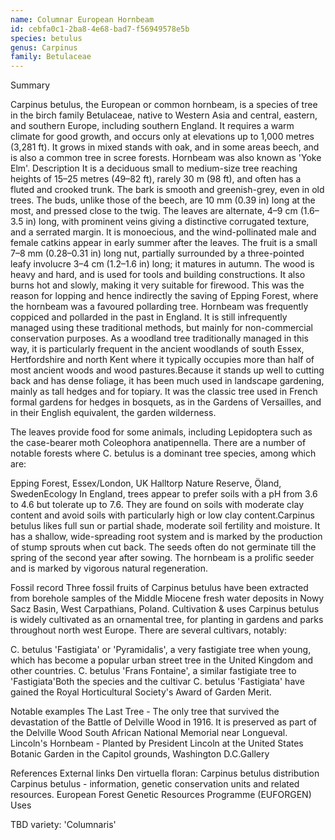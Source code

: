 ```yaml
---
name: Columnar European Hornbeam
id: cebfa0c1-2ba8-4e68-bad7-f56949578e5b
species: betulus
genus: Carpinus
family: Betulaceae
---
```

Summary



Carpinus betulus, the European or common hornbeam, is a species of tree in the birch family Betulaceae, native to Western Asia and central, eastern, and southern Europe, including southern England. It requires a warm climate for good growth, and occurs only at elevations up to 1,000 metres (3,281 ft). It grows in mixed stands with oak, and in some areas beech, and is also a common tree in scree forests. Hornbeam was also known as 'Yoke Elm'.
Description
It is a deciduous small to medium-size tree reaching heights of 15–25 metres (49–82 ft), rarely 30 m (98 ft), and often has a fluted and crooked trunk. The bark is smooth and greenish-grey, even in old trees. The buds, unlike those of the beech, are 10 mm (0.39 in) long at the most, and pressed close to the twig. The leaves are alternate, 4–9 cm (1.6–3.5 in) long, with prominent veins giving a distinctive corrugated texture, and a serrated margin. It is monoecious, and the wind-pollinated male and female catkins appear in early summer after the leaves. The fruit is a small 7–8 mm (0.28–0.31 in) long nut, partially surrounded by a three-pointed leafy involucre 3–4 cm (1.2–1.6 in) long; it matures in autumn.
The wood is heavy and hard, and is used for tools and building constructions. It also burns hot and slowly, making it very suitable for firewood. This was the reason for lopping and hence indirectly the saving of Epping Forest, where the hornbeam was a favoured pollarding tree.
Hornbeam was frequently coppiced and pollarded in the past in England. It is still infrequently managed using these traditional methods, but mainly for non-commercial conservation purposes. As a woodland tree traditionally managed in this way, it is particularly frequent in the ancient woodlands of south Essex, Hertfordshire and north Kent where it typically occupies more than half of most ancient woods and wood pastures.Because it stands up well to cutting back and has dense foliage, it has been much used in landscape gardening, mainly as tall hedges and for topiary.  It was the classic tree used in French formal gardens for hedges in bosquets, as in the Gardens of Versailles, and in their English equivalent, the garden wilderness. 

The leaves provide food for some animals, including Lepidoptera such as the case-bearer moth Coleophora anatipennella.
There are a number of notable forests where C. betulus is a dominant tree species, among which are:

Epping Forest, Essex/London, UK
Halltorp Nature Reserve, Öland, SwedenEcology
In England, trees appear to prefer soils with a pH from 3.6 to 4.6 but tolerate up to 7.6. They are found on soils with moderate clay content and avoid soils with particularly high or low clay content.Carpinus betulus likes full sun or partial shade, moderate soil fertility and moisture. It has a shallow, wide-spreading root system and is marked by the production of stump sprouts when cut back. 
The seeds often do not germinate till the spring of the second year after sowing. The hornbeam is a prolific seeder and is marked by vigorous natural regeneration.

Fossil record
Three fossil fruits of  Carpinus betulus have been extracted from borehole samples of the Middle Miocene fresh water deposits in Nowy Sacz Basin, West Carpathians, Poland.
Cultivation & uses
Carpinus betulus is widely cultivated as an ornamental tree, for planting in gardens and parks throughout north west Europe.
There are several cultivars, notably:

C. betulus 'Fastigiata' or 'Pyramidalis', a very fastigiate tree when young, which has become a popular urban street tree in the United Kingdom and other countries.
C. betulus 'Frans Fontaine', a similar fastigiate tree to 'Fastigiata'Both the species and the cultivar C. betulus 'Fastigiata' have gained the Royal Horticultural Society's Award of Garden Merit.

Notable examples
The Last Tree - The only tree that survived the devastation of the Battle of Delville Wood in 1916. It is preserved as part of the Delville Wood South African National Memorial near Longueval.
Lincoln's Hornbeam - Planted by President Lincoln at the United States Botanic Garden in the Capitol grounds, Washington D.C.Gallery









References
External links
Den virtuella floran: Carpinus betulus distribution
Carpinus betulus - information, genetic conservation units and related resources. European Forest Genetic Resources Programme (EUFORGEN)
Uses

TBD
variety:  'Columnaris'